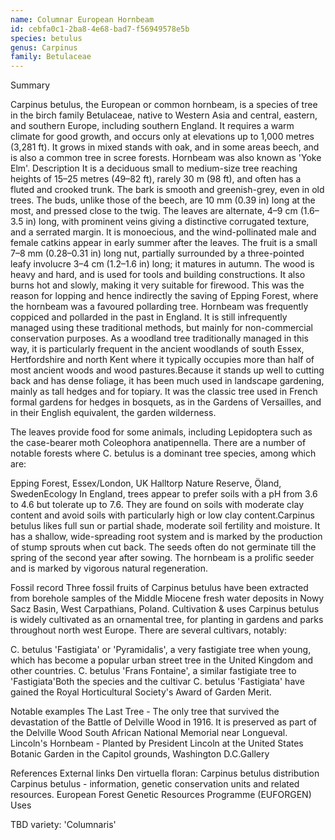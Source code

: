 ```yaml
---
name: Columnar European Hornbeam
id: cebfa0c1-2ba8-4e68-bad7-f56949578e5b
species: betulus
genus: Carpinus
family: Betulaceae
---
```

Summary



Carpinus betulus, the European or common hornbeam, is a species of tree in the birch family Betulaceae, native to Western Asia and central, eastern, and southern Europe, including southern England. It requires a warm climate for good growth, and occurs only at elevations up to 1,000 metres (3,281 ft). It grows in mixed stands with oak, and in some areas beech, and is also a common tree in scree forests. Hornbeam was also known as 'Yoke Elm'.
Description
It is a deciduous small to medium-size tree reaching heights of 15–25 metres (49–82 ft), rarely 30 m (98 ft), and often has a fluted and crooked trunk. The bark is smooth and greenish-grey, even in old trees. The buds, unlike those of the beech, are 10 mm (0.39 in) long at the most, and pressed close to the twig. The leaves are alternate, 4–9 cm (1.6–3.5 in) long, with prominent veins giving a distinctive corrugated texture, and a serrated margin. It is monoecious, and the wind-pollinated male and female catkins appear in early summer after the leaves. The fruit is a small 7–8 mm (0.28–0.31 in) long nut, partially surrounded by a three-pointed leafy involucre 3–4 cm (1.2–1.6 in) long; it matures in autumn.
The wood is heavy and hard, and is used for tools and building constructions. It also burns hot and slowly, making it very suitable for firewood. This was the reason for lopping and hence indirectly the saving of Epping Forest, where the hornbeam was a favoured pollarding tree.
Hornbeam was frequently coppiced and pollarded in the past in England. It is still infrequently managed using these traditional methods, but mainly for non-commercial conservation purposes. As a woodland tree traditionally managed in this way, it is particularly frequent in the ancient woodlands of south Essex, Hertfordshire and north Kent where it typically occupies more than half of most ancient woods and wood pastures.Because it stands up well to cutting back and has dense foliage, it has been much used in landscape gardening, mainly as tall hedges and for topiary.  It was the classic tree used in French formal gardens for hedges in bosquets, as in the Gardens of Versailles, and in their English equivalent, the garden wilderness. 

The leaves provide food for some animals, including Lepidoptera such as the case-bearer moth Coleophora anatipennella.
There are a number of notable forests where C. betulus is a dominant tree species, among which are:

Epping Forest, Essex/London, UK
Halltorp Nature Reserve, Öland, SwedenEcology
In England, trees appear to prefer soils with a pH from 3.6 to 4.6 but tolerate up to 7.6. They are found on soils with moderate clay content and avoid soils with particularly high or low clay content.Carpinus betulus likes full sun or partial shade, moderate soil fertility and moisture. It has a shallow, wide-spreading root system and is marked by the production of stump sprouts when cut back. 
The seeds often do not germinate till the spring of the second year after sowing. The hornbeam is a prolific seeder and is marked by vigorous natural regeneration.

Fossil record
Three fossil fruits of  Carpinus betulus have been extracted from borehole samples of the Middle Miocene fresh water deposits in Nowy Sacz Basin, West Carpathians, Poland.
Cultivation & uses
Carpinus betulus is widely cultivated as an ornamental tree, for planting in gardens and parks throughout north west Europe.
There are several cultivars, notably:

C. betulus 'Fastigiata' or 'Pyramidalis', a very fastigiate tree when young, which has become a popular urban street tree in the United Kingdom and other countries.
C. betulus 'Frans Fontaine', a similar fastigiate tree to 'Fastigiata'Both the species and the cultivar C. betulus 'Fastigiata' have gained the Royal Horticultural Society's Award of Garden Merit.

Notable examples
The Last Tree - The only tree that survived the devastation of the Battle of Delville Wood in 1916. It is preserved as part of the Delville Wood South African National Memorial near Longueval.
Lincoln's Hornbeam - Planted by President Lincoln at the United States Botanic Garden in the Capitol grounds, Washington D.C.Gallery









References
External links
Den virtuella floran: Carpinus betulus distribution
Carpinus betulus - information, genetic conservation units and related resources. European Forest Genetic Resources Programme (EUFORGEN)
Uses

TBD
variety:  'Columnaris'